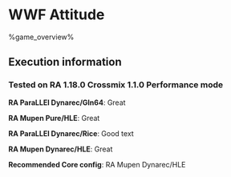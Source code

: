 # WWF Attitude 

%game_overview%

## Execution information

### Tested on RA 1.18.0 Crossmix 1.1.0 Performance mode

**RA ParaLLEl Dynarec/Gln64**: Great

**RA Mupen Pure/HLE**: Great

**RA ParaLLEl Dynarec/Rice**: Good text

**RA Mupen Dynarec/HLE**: Great

**Recommended Core config**: RA Mupen Dynarec/HLE